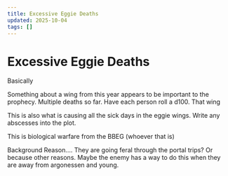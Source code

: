 ```yaml
---
title: Excessive Eggie Deaths
updated: 2025-10-04
tags: []
---
```


# Excessive Eggie Deaths

Basically

Something about a wing from this year appears to be important to the prophecy. Multiple deaths so far. Have each person roll a d100. That wing

This is also what is causing all the sick days in the eggie wings. Write any abscesses into the plot.

This is biological warfare from the BBEG (whoever that is)

Background Reason…. They are going feral through the portal trips? Or because other reasons. Maybe the enemy has a way to do this when they are away from argonessen and young.

